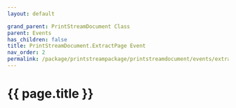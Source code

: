 ```yaml
---
layout: default

grand_parent: PrintStreamDocument Class
parent: Events
has_children: false
title: PrintStreamDocument.ExtractPage Event
nav_order: 2
permalink: /package/printstreampackage/printstreamdocument/events/extractpage
---
```

# {{ page.title }}